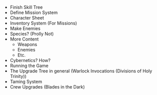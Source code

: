 - Finish Skill Tree
- Define Mission System
- Character Sheet
- Inventory System (For Missions)
- Make Enemies
- Species? (Prolly Not)
- More Content
	- Weapons
	- Enemies
	- Etc.
- Cybernetics? How? 
- Running the Game
- The Upgrade Tree in general (Warlock Invocations (Divisions of Holy Trinity))
- Taming System
- Crew Upgrades (Blades in the Dark)
